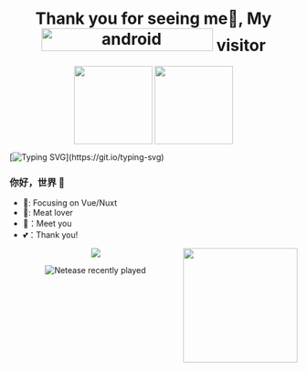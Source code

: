 <h1 align="center">Thank you for seeing me👋, My <img src="https://profile-counter.glitch.me/1411430556/count.svg" alt="android" width="300" height="40"/> visitor </h1>

<p align="center">
	<img align="center" height="137px" src="https://github-readme-stats-ten-gilt.vercel.app/api?username=1411430556&hide_title=true&hide_border=true&show_icons=true&include_all_commits=true&line_height=21&bg_color=0,EC6C6C,FFD479,FFFC79,73FA79&theme=graywhite&locale=cn" />
	<img align="center" height="137px" src="https://github-readme-stats-ten-gilt.vercel.app/api/top-langs/?username=1411430556&hide_title=true&hide_border=true&layout=compact&bg_color=0,73FA79,73FDFF,D783FF&theme=graywhite&locale=cn" />
</p>

[![Typing SVG](http://readme-typing-svg.herokuapp.com?font=Fira+Code&pause=1000&color=1EC74FDC&vCenter=true&width=435&lines=%F0%9F%97%A8%EF%B8%8F%EF%BC%9Aconsole.log('Hello%2C+World!');%F0%9F%90%A7%3A+Focusing+on+Vue%2FNuxt;%F0%9F%8C%87%3A+Meat+lover;%F0%9F%90%B3%EF%BC%9AMeet+you;%F0%9F%92%95%EF%BC%9AThank+you!)](https://git.io/typing-svg)

### 你好，世界 👋
- 🐧: Focusing on Vue/Nuxt
- 🌇: Meat lover
- 🐳：Meet you
- 💕：Thank you!

<img align="right" width="200" src="https://cdn.jsdelivr.net/gh/YunYouJun/yun/images/yun-alpha-compressed.png">

<p align="center">
  <a href="https://card.yuy1n.io">
		<img src="https://card.yuy1n.io/card/76561198420835192/solarized-light,badge,group,bg-game,games,badges,screenshots" />
   </a>
</p>
<p align="center">
<img src="https://netease-recent-profile.vercel.app/?id=253570479&theme=card&type=0&title=最近在听&size=60" alt="Netease recently played" title="Netease recently played">
</p>
